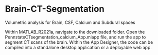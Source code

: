 # Brain-CT-Segmentation
Volumetric analysis for Brain, CSF, Calcium and Subdural spaces

Within MATLAB_R2021a, navigate to the downloaded folder.  Open the PennstateCTsegmentation_calcium_App.mlapp file, and run the app to segment CT scans of the brain.  Within the App Designer, the code can be compiled into a standalone desktop application or a deployable web app.  
